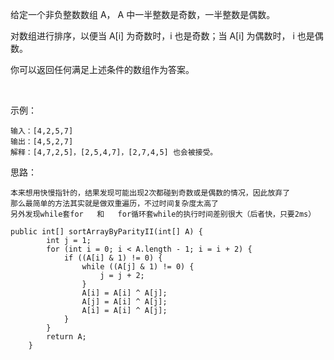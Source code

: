 给定一个非负整数数组 A， A 中一半整数是奇数，一半整数是偶数。

对数组进行排序，以便当 A[i] 为奇数时，i 也是奇数；当 A[i] 为偶数时， i 也是偶数。

你可以返回任何满足上述条件的数组作为答案。

 

示例：
```
输入：[4,2,5,7]
输出：[4,5,2,7]
解释：[4,7,2,5]，[2,5,4,7]，[2,7,4,5] 也会被接受。
```

思路：
```
本来想用快慢指针的，结果发现可能出现2次都碰到奇数或是偶数的情况，因此放弃了
那么最简单的方法其实就是做双重遍历，不过时间复杂度太高了
另外发现while套for   和   for循环套while的执行时间差别很大（后者快，只要2ms）

public int[] sortArrayByParityII(int[] A) {
        int j = 1;
        for (int i = 0; i < A.length - 1; i = i + 2) {
            if ((A[i] & 1) != 0) {
                while ((A[j] & 1) != 0) {
                    j = j + 2;
                }
                A[i] = A[i] ^ A[j];
                A[j] = A[i] ^ A[j];
                A[i] = A[i] ^ A[j];
            }
        }
        return A;
    }
```